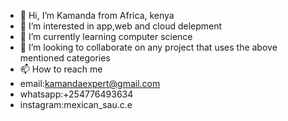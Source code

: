 - 👋 Hi, I’m Kamanda from Africa, kenya
- 👀 I’m interested in app,web and cloud delepment
- 🌱 I’m currently learning computer science
- 💞️ I’m looking to collaborate on any project that uses the above mentioned categories
- 📫 How to reach me 
- email:kamandaexpert@gmail.com
- whatsapp:+254776493634
- instagram:mexican_sau.c.e

<!---
kamandalewis/kamandalewis is a ✨ special ✨ repository because its `README.md` (this file) appears on your GitHub profile.
You can click the Preview link to take a look at your changes.
--->
